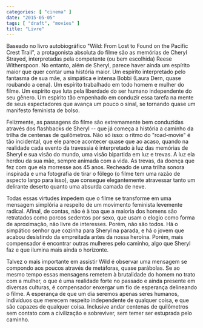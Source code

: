 ```yaml
---
categories: [ "cinema" ]
date: "2015-05-05"
tags: [ "draft", "movies" ]
title: "Livre"
---
```

Baseado no livro autobiográfico "Wild: From Lost to Found on the Pacific
Crest Trail", a protagonista absoluta do filme são as memórias de
Cheryl Strayed, interpretadas pela competente (ou bem escolhida) Reese
Witherspoon. No entanto, além de Sheryl, parece haver ainda um espírito
maior que quer contar uma história maior. Um espírito interpretado
pelo fantasma de sua mãe, a simpática e intensa Bobbi (Laura Dern,
quase roubando a cena). Um espírito trabalhado em todo homem e mulher do
filme. Um espírito que luta pela liberdade do ser humano independente
do seu gênero. Um espírito tão empenhado em conduzir essa tarefa na
mente de seus espectadores que avança um pouco o sinal, se tornando
quase um manifesto feminista de bolso. 

Felizmente, as passagens do filme são extremamente bem conduzidas
através dos flashbacks de Sheryl -- que já começa a história a
caminho da trilha de centenas de quilômetros. Não só isso: o ritmo do
"road-movie" é tão incidental, que ele parece acontecer quase que ao
acaso, quando na realidade cada evento da travessia é interpretado à
luz das memórias de Sheryl e sua visão do mundo, uma visão bipartida em
luz e trevas. A luz ela herdou da sua mãe, sempre animada com a vida. As
trevas, da doença que fez com que ela morresse aos 45 anos. Recheado de
uma trilha sonora inspirada e uma fotografia de tirar o fôlego (o filme
tem uma razão de aspecto largo para isso), que consegue elegantemente
atravessar tanto um delirante deserto quanto uma absurda camada de neve.

Todas essas virtudes impedem que o filme se transforme em uma mensagem
simplória a respeito de um movimento feminista levemente radical. Afinal,
de contas, não é à toa que a maioria dos homens são retratados como
porcos sedentos por sexo, que usam o elogio como forma de aproximação,
não livre de interesses. Porém, não são todos. Há o simpático senhor
que cozinha para Sheryl na parada, e há o jovem que acabou desistindo da
empreitada antes da nossa heroína. Porém, mais compensador é encontrar
outras mulheres pelo caminho, algo que Sheryl faz e que ilumina mais
ainda o horizonte.

Talvez o mais importante em assistir Wild é observar uma mensagem se
compondo aos poucos através de metáforas, quase parábolas. Se ao
mesmo tempo essas mensagens remetem à brutalidade do homem no trato
com a mulher, o que é uma realidade forte no passado e ainda presente
em diversas culturas, é compensador enxergar um fio de esperança
delineando o filme. A esperança de que um dia seremos apenas seres
humanos, indivíduos que merecem respeito independente de qualquer
coisa, e que são capazes de qualquer coisa. Inclusive andar centenas
de quilômetros sem contato com a civilização e sobreviver, sem temer
ser estuprada pelo caminho.
